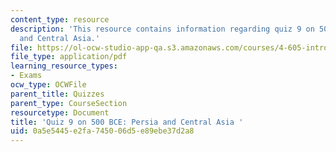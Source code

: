 ```yaml
---
content_type: resource
description: 'This resource contains information regarding quiz 9 on 500 BCE: Persia
  and Central Asia.'
file: https://ol-ocw-studio-app-qa.s3.amazonaws.com/courses/4-605-introduction-to-the-history-and-theory-of-architecture-spring-2012/0a5e5445e2fa745006d5e89ebe37d2a8_MIT4_605S12_quiz09.pdf
file_type: application/pdf
learning_resource_types:
- Exams
ocw_type: OCWFile
parent_title: Quizzes
parent_type: CourseSection
resourcetype: Document
title: 'Quiz 9 on 500 BCE: Persia and Central Asia '
uid: 0a5e5445-e2fa-7450-06d5-e89ebe37d2a8
---
```


